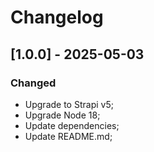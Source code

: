 # Changelog

## [1.0.0] - 2025-05-03

### Changed

- Upgrade to Strapi v5;
- Upgrade Node 18;
- Update dependencies;
- Update README.md;
